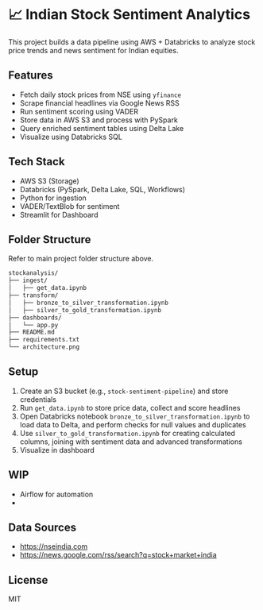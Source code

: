 # 📈 Indian Stock Sentiment Analytics

This project builds a data pipeline using AWS + Databricks to analyze stock price trends and news sentiment for Indian equities.

## Features
- Fetch daily stock prices from NSE using `yfinance`
- Scrape financial headlines via Google News RSS
- Run sentiment scoring using VADER
- Store data in AWS S3 and process with PySpark
- Query enriched sentiment tables using Delta Lake
- Visualize using Databricks SQL

## Tech Stack
- AWS S3 (Storage)
- Databricks (PySpark, Delta Lake, SQL, Workflows)
- Python for ingestion
- VADER/TextBlob for sentiment
- Streamlit for Dashboard

## Folder Structure
Refer to main project folder structure above.
```bash
stockanalysis/
├── ingest/
│   ├── get_data.ipynb
├── transform/
│   ├── bronze_to_silver_transformation.ipynb
│   ├── silver_to_gold_transformation.ipynb
├── dashboards/
│   └── app.py
├── README.md
├── requirements.txt
└── architecture.png
```
## Setup
1. Create an S3 bucket (e.g., `stock-sentiment-pipeline`) and store credentials
2. Run `get_data.ipynb` to store price data, collect and score headlines
4. Open Databricks notebook `bronze_to_silver_transformation.ipynb` to load data to Delta, and perform checks for null values and duplicates
5. Use `silver_to_gold_transformation.ipynb` for creating calculated columns, joining with sentiment data and advanced transformations
6. Visualize in dashboard

## WIP
- Airflow for automation
- 
## Data Sources
- https://nseindia.com
- https://news.google.com/rss/search?q=stock+market+india

## License
MIT
